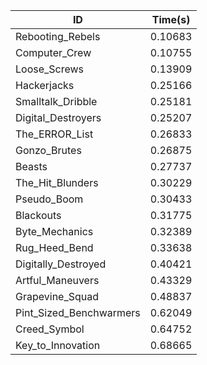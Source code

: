 |ID|Time(s)|
|-|-|
|Rebooting_Rebels|0.10683|
|Computer_Crew|0.10755|
|Loose_Screws|0.13909|
|Hackerjacks|0.25166|
|Smalltalk_Dribble|0.25181|
|Digital_Destroyers|0.25207|
|The_ERROR_List|0.26833|
|Gonzo_Brutes|0.26875|
|Beasts|0.27737|
|The_Hit_Blunders|0.30229|
|Pseudo_Boom|0.30433|
|Blackouts|0.31775|
|Byte_Mechanics|0.32389|
|Rug_Heed_Bend|0.33638|
|Digitally_Destroyed|0.40421|
|Artful_Maneuvers|0.43329|
|Grapevine_Squad|0.48837|
|Pint_Sized_Benchwarmers|0.62049|
|Creed_Symbol|0.64752|
|Key_to_Innovation|0.68665|
